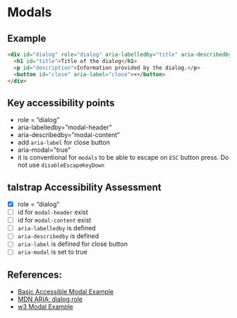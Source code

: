 
# Modals

## Example

```html
<div id="dialog" role="dialog" aria-labelledby="title" aria-describedby="description" aria-modal="true">
  <h1 id="title">Title of the dialog</h1>
  <p id="description">Information provided by the dialog.</p>
  <button id="close" aria-label="close">×</button>
</div>
```

## Key accessibility points
- role = “dialog”
- aria-labelledby=”modal-header”
- aria-describedby=”modal-content”
- add `aria-label` for close button
- aria-modal="true"
- it is conventional for `modals` to be able to escape on `ESC` button press. Do not use `disableEscapeKeyDown`

## talstrap Accessibility Assessment

- [x] role = “dialog”
- [ ] id for `modal-header` exist
- [ ] id for `modal-content` exist
- [ ] `aria-labelledby` is defined
- [ ] `aria-describedby` is defined
- [ ] `aria-label` is defined for close button
- [ ] `aria-modal` is set to true

## References:
- [Basic Accessible Modal Example](https://accessibility.huit.harvard.edu/practice-basic-modal-dialog)
- [MDN ARIA: dialog role](https://developer.mozilla.org/en-US/docs/Web/Accessibility/ARIA/Roles/dialog_role)
- [w3 Modal Example](https://www.w3.org/TR/wai-aria-practices-1.1/examples/dialog-modal/dialog.html)
